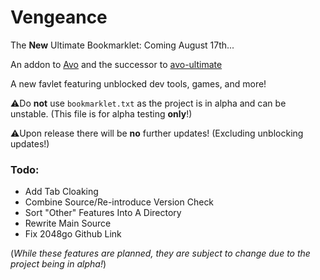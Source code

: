 # Vengeance
The **New** Ultimate Bookmarklet: Coming August 17th...

An addon to [Avo](https://github.com/FogNetwork/Avo) and the successor to [avo-ultimate](https://github.com/Browncha023/avo-ultimate)

A new favlet featuring unblocked dev tools, games, and more!

⚠️Do **not** use `bookmarklet.txt` as the project is in alpha and can be unstable. (This file is for alpha testing **only**!)

⚠️Upon release there will be **no** further updates! (Excluding unblocking updates!)

### Todo:
- Add Tab Cloaking
- Combine Source/Re-introduce Version Check
- Sort "Other" Features Into A Directory
- Rewrite Main Source
- Fix 2048go Github Link

(*While these features are planned, they are subject to change due to the project being in alpha!*)
